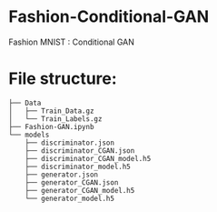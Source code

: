 # Fashion-Conditional-GAN
Fashion MNIST : Conditional GAN 

# File structure:
```
├── Data
│   ├── Train_Data.gz
│   └── Train_Labels.gz
├── Fashion-GAN.ipynb
└── models
    ├── discriminator.json
    ├── discriminator_CGAN.json
    ├── discriminator_CGAN_model.h5
    ├── discriminator_model.h5
    ├── generator.json
    ├── generator_CGAN.json
    ├── generator_CGAN_model.h5
    └── generator_model.h5
```


